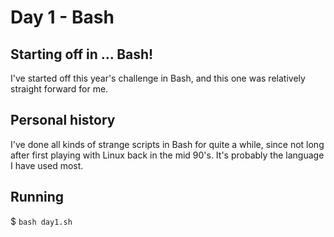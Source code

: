 # Day 1 - Bash

## Starting off in ... Bash!

I've started off this year's challenge in Bash, and this one was relatively straight forward for me.

## Personal history

I've done all kinds of strange scripts in Bash for quite a while, since not long after first playing with Linux back in the mid 90's. It's probably the language I have used most.

## Running

$ `bash day1.sh`

